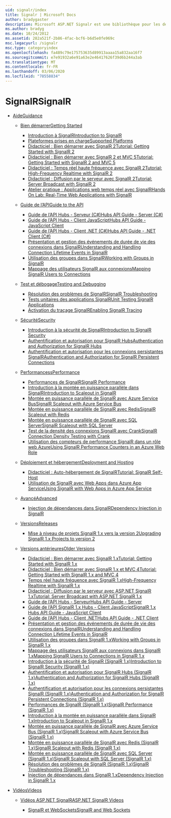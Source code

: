 ```yaml
---
uid: signalr/index
title: Signalr | Microsoft Docs
author: bradygaster
description: Microsoft ASP.NET Signalr est une bibliothèque pour les développeurs ASP.NET qui simplifie le processus d’ajout de fonctionnalités Web en temps réel à vos applications.
ms.author: bradyg
ms.date: 10/24/2012
ms.assetid: 282a521f-2b86-4fac-bcf6-b6d5e0fe969c
msc.legacyurl: /signalr
msc.type: categoryindex
ms.openlocfilehash: fa489c79e175753635d89913aaaa15a832aa16f7
ms.sourcegitcommit: e7e91932a6e91a63e2e46417626f39d6b244a3ab
ms.translationtype: MT
ms.contentlocale: fr-FR
ms.lasthandoff: 03/06/2020
ms.locfileid: "78558834"
---
```

# <a name="signalr"></a><span data-ttu-id="6c071-103">SignalR</span><span class="sxs-lookup"><span data-stu-id="6c071-103">SignalR</span></span>

- [<span data-ttu-id="6c071-104">Aide</span><span class="sxs-lookup"><span data-stu-id="6c071-104">Guidance</span></span>](overview/index.md)

    - [<span data-ttu-id="6c071-105">Bien démarrer</span><span class="sxs-lookup"><span data-stu-id="6c071-105">Getting Started</span></span>](overview/getting-started/index.md)

        - [<span data-ttu-id="6c071-106">Introduction à SignalR</span><span class="sxs-lookup"><span data-stu-id="6c071-106">Introduction to SignalR</span></span>](overview/getting-started/introduction-to-signalr.md)
        - [<span data-ttu-id="6c071-107">Plateformes prises en charge</span><span class="sxs-lookup"><span data-stu-id="6c071-107">Supported Platforms</span></span>](overview/getting-started/supported-platforms.md)
        - [<span data-ttu-id="6c071-108">Didacticiel : Bien démarrer avec SignalR 2</span><span class="sxs-lookup"><span data-stu-id="6c071-108">Tutorial: Getting Started with SignalR 2</span></span>](overview/getting-started/tutorial-getting-started-with-signalr.md)
        - [<span data-ttu-id="6c071-109">Didacticiel : Bien démarrer avec SignalR 2 et MVC 5</span><span class="sxs-lookup"><span data-stu-id="6c071-109">Tutorial: Getting Started with SignalR 2 and MVC 5</span></span>](overview/getting-started/tutorial-getting-started-with-signalr-and-mvc.md)
        - [<span data-ttu-id="6c071-110">Didacticiel : Temps réel haute fréquence avec SignalR 2</span><span class="sxs-lookup"><span data-stu-id="6c071-110">Tutorial: High-Frequency Realtime with SignalR 2</span></span>](overview/getting-started/tutorial-high-frequency-realtime-with-signalr.md)
        - [<span data-ttu-id="6c071-111">Didacticiel : Diffusion par le serveur avec SignalR 2</span><span class="sxs-lookup"><span data-stu-id="6c071-111">Tutorial: Server Broadcast with SignalR 2</span></span>](overview/getting-started/tutorial-server-broadcast-with-signalr.md)
        - [<span data-ttu-id="6c071-112">Atelier pratique : Applications web temps réel avec SignalR</span><span class="sxs-lookup"><span data-stu-id="6c071-112">Hands On Lab: Real-Time Web Applications with SignalR</span></span>](overview/getting-started/real-time-web-applications-with-signalr.md)
    - [<span data-ttu-id="6c071-113">Guide de l’API</span><span class="sxs-lookup"><span data-stu-id="6c071-113">Guide to the API</span></span>](overview/guide-to-the-api/index.md)

        - [<span data-ttu-id="6c071-114">Guide de l’API Hubs - Serveur (C#)</span><span class="sxs-lookup"><span data-stu-id="6c071-114">Hubs API Guide - Server (C#)</span></span>](overview/guide-to-the-api/hubs-api-guide-server.md)
        - [<span data-ttu-id="6c071-115">Guide de l’API Hubs - Client JavaScript</span><span class="sxs-lookup"><span data-stu-id="6c071-115">Hubs API Guide - JavaScript Client</span></span>](overview/guide-to-the-api/hubs-api-guide-javascript-client.md)
        - [<span data-ttu-id="6c071-116">Guide de l’API Hubs - Client .NET (C#)</span><span class="sxs-lookup"><span data-stu-id="6c071-116">Hubs API Guide - .NET Client (C#)</span></span>](overview/guide-to-the-api/hubs-api-guide-net-client.md)
        - [<span data-ttu-id="6c071-117">Présentation et gestion des événements de durée de vie des connexions dans SignalR</span><span class="sxs-lookup"><span data-stu-id="6c071-117">Understanding and Handling Connection Lifetime Events in SignalR</span></span>](overview/guide-to-the-api/handling-connection-lifetime-events.md)
        - [<span data-ttu-id="6c071-118">Utilisation des groupes dans SignalR</span><span class="sxs-lookup"><span data-stu-id="6c071-118">Working with Groups in SignalR</span></span>](overview/guide-to-the-api/working-with-groups.md)
        - [<span data-ttu-id="6c071-119">Mappage des utilisateurs SignalR aux connexions</span><span class="sxs-lookup"><span data-stu-id="6c071-119">Mapping SignalR Users to Connections</span></span>](overview/guide-to-the-api/mapping-users-to-connections.md)
    - [<span data-ttu-id="6c071-120">Test et débogage</span><span class="sxs-lookup"><span data-stu-id="6c071-120">Testing and Debugging</span></span>](overview/testing-and-debugging/index.md)

        - [<span data-ttu-id="6c071-121">Résolution des problèmes de SignalR</span><span class="sxs-lookup"><span data-stu-id="6c071-121">SignalR Troubleshooting</span></span>](overview/testing-and-debugging/troubleshooting.md)
        - [<span data-ttu-id="6c071-122">Tests unitaires des applications SignalR</span><span class="sxs-lookup"><span data-stu-id="6c071-122">Unit Testing SignalR Applications</span></span>](overview/testing-and-debugging/unit-testing-signalr-applications.md)
        - [<span data-ttu-id="6c071-123">Activation du traçage SignalR</span><span class="sxs-lookup"><span data-stu-id="6c071-123">Enabling SignalR Tracing</span></span>](overview/testing-and-debugging/enabling-signalr-tracing.md)
    - [<span data-ttu-id="6c071-124">Sécurité</span><span class="sxs-lookup"><span data-stu-id="6c071-124">Security</span></span>](overview/security/index.md)

        - [<span data-ttu-id="6c071-125">Introduction à la sécurité de SignalR</span><span class="sxs-lookup"><span data-stu-id="6c071-125">Introduction to SignalR Security</span></span>](overview/security/introduction-to-security.md)
        - [<span data-ttu-id="6c071-126">Authentification et autorisation pour SignalR Hubs</span><span class="sxs-lookup"><span data-stu-id="6c071-126">Authentication and Authorization for SignalR Hubs</span></span>](overview/security/hub-authorization.md)
        - [<span data-ttu-id="6c071-127">Authentification et autorisation pour les connexions persistantes SignalR</span><span class="sxs-lookup"><span data-stu-id="6c071-127">Authentication and Authorization for SignalR Persistent Connections</span></span>](overview/security/persistent-connection-authorization.md)
    - [<span data-ttu-id="6c071-128">Performancess</span><span class="sxs-lookup"><span data-stu-id="6c071-128">Performance</span></span>](overview/performance/index.md)

        - [<span data-ttu-id="6c071-129">Performances de SignalR</span><span class="sxs-lookup"><span data-stu-id="6c071-129">SignalR Performance</span></span>](overview/performance/signalr-performance.md)
        - [<span data-ttu-id="6c071-130">Introduction à la montée en puissance parallèle dans SignalR</span><span class="sxs-lookup"><span data-stu-id="6c071-130">Introduction to Scaleout in SignalR</span></span>](overview/performance/scaleout-in-signalr.md)
        - [<span data-ttu-id="6c071-131">Montée en puissance parallèle de SignalR avec Azure Service Bus</span><span class="sxs-lookup"><span data-stu-id="6c071-131">SignalR Scaleout with Azure Service Bus</span></span>](overview/performance/scaleout-with-windows-azure-service-bus.md)
        - [<span data-ttu-id="6c071-132">Montée en puissance parallèle de SignalR avec Redis</span><span class="sxs-lookup"><span data-stu-id="6c071-132">SignalR Scaleout with Redis</span></span>](overview/performance/scaleout-with-redis.md)
        - [<span data-ttu-id="6c071-133">Montée en puissance parallèle de SignalR avec SQL Server</span><span class="sxs-lookup"><span data-stu-id="6c071-133">SignalR Scaleout with SQL Server</span></span>](overview/performance/scaleout-with-sql-server.md)
        - [<span data-ttu-id="6c071-134">Test de la densité des connexions SignalR avec Crank</span><span class="sxs-lookup"><span data-stu-id="6c071-134">SignalR Connection Density Testing with Crank</span></span>](overview/performance/signalr-connection-density-testing-with-crank.md)
        - [<span data-ttu-id="6c071-135">Utilisation des compteurs de performance SignalR dans un rôle web Azure</span><span class="sxs-lookup"><span data-stu-id="6c071-135">Using SignalR Performance Counters in an Azure Web Role</span></span>](overview/performance/using-signalr-performance-counters-in-an-azure-web-role.md)
    - [<span data-ttu-id="6c071-136">Déploiement et hébergement</span><span class="sxs-lookup"><span data-stu-id="6c071-136">Deployment and Hosting</span></span>](overview/deployment/index.md)

        - [<span data-ttu-id="6c071-137">Didacticiel : Auto-hébergement de SignalR</span><span class="sxs-lookup"><span data-stu-id="6c071-137">Tutorial: SignalR Self-Host</span></span>](overview/deployment/tutorial-signalr-self-host.md)
        - [<span data-ttu-id="6c071-138">Utilisation de SignalR avec Web Apps dans Azure App Service</span><span class="sxs-lookup"><span data-stu-id="6c071-138">Using SignalR with Web Apps in Azure App Service</span></span>](overview/deployment/using-signalr-with-azure-web-sites.md)
    - [<span data-ttu-id="6c071-139">Avancé</span><span class="sxs-lookup"><span data-stu-id="6c071-139">Advanced</span></span>](overview/advanced/index.md)

        - [<span data-ttu-id="6c071-140">Injection de dépendances dans SignalR</span><span class="sxs-lookup"><span data-stu-id="6c071-140">Dependency Injection in SignalR</span></span>](overview/advanced/dependency-injection.md)
    - [<span data-ttu-id="6c071-141">Versions</span><span class="sxs-lookup"><span data-stu-id="6c071-141">Releases</span></span>](overview/releases/index.md)

        - [<span data-ttu-id="6c071-142">Mise à niveau de projets SignalR 1.x vers la version 2</span><span class="sxs-lookup"><span data-stu-id="6c071-142">Upgrading SignalR 1.x Projects to version 2</span></span>](overview/releases/upgrading-signalr-1x-projects-to-20.md)
    - [<span data-ttu-id="6c071-143">Versions antérieures</span><span class="sxs-lookup"><span data-stu-id="6c071-143">Older Versions</span></span>](overview/older-versions/index.md)

        - [<span data-ttu-id="6c071-144">Didacticiel : Bien démarrer avec SignalR 1.x</span><span class="sxs-lookup"><span data-stu-id="6c071-144">Tutorial: Getting Started with SignalR 1.x</span></span>](overview/older-versions/tutorial-getting-started-with-signalr.md)
        - [<span data-ttu-id="6c071-145">Didacticiel : Bien démarrer avec SignalR 1.x et MVC 4</span><span class="sxs-lookup"><span data-stu-id="6c071-145">Tutorial: Getting Started with SignalR 1.x and MVC 4</span></span>](overview/older-versions/tutorial-getting-started-with-signalr-and-mvc-4.md)
        - [<span data-ttu-id="6c071-146">Temps réel haute fréquence avec SignalR 1.x</span><span class="sxs-lookup"><span data-stu-id="6c071-146">High-Frequency Realtime with SignalR 1.x</span></span>](overview/older-versions/tutorial-high-frequency-realtime-with-signalr.md)
        - [<span data-ttu-id="6c071-147">Didacticiel : Diffusion par le serveur avec ASP.NET SignalR 1.x</span><span class="sxs-lookup"><span data-stu-id="6c071-147">Tutorial: Server Broadcast with ASP.NET SignalR 1.x</span></span>](overview/older-versions/tutorial-server-broadcast-with-aspnet-signalr.md)
        - [<span data-ttu-id="6c071-148">Guide de l’API Hubs - Serveur</span><span class="sxs-lookup"><span data-stu-id="6c071-148">Hubs API Guide - Server</span></span>](overview/older-versions/signalr-1x-hubs-api-guide-server.md)
        - [<span data-ttu-id="6c071-149">Guide de l’API SignalR 1.x Hubs - Client JavaScript</span><span class="sxs-lookup"><span data-stu-id="6c071-149">SignalR 1.x Hubs API Guide - JavaScript Client</span></span>](overview/older-versions/signalr-1x-hubs-api-guide-javascript-client.md)
        - [<span data-ttu-id="6c071-150">Guide de l’API Hubs - Client .NET</span><span class="sxs-lookup"><span data-stu-id="6c071-150">Hubs API Guide - .NET Client</span></span>](overview/older-versions/signalr-1x-hubs-api-guide-net-client.md)
        - [<span data-ttu-id="6c071-151">Présentation et gestion des événements de durée de vie des connexions dans SignalR</span><span class="sxs-lookup"><span data-stu-id="6c071-151">Understanding and Handling Connection Lifetime Events in SignalR</span></span>](overview/older-versions/handling-connection-lifetime-events.md)
        - [<span data-ttu-id="6c071-152">Utilisation des groupes dans SignalR 1.x</span><span class="sxs-lookup"><span data-stu-id="6c071-152">Working with Groups in SignalR 1.x</span></span>](overview/older-versions/working-with-groups.md)
        - [<span data-ttu-id="6c071-153">Mappage des utilisateurs SignalR aux connexions dans SignalR 1.x</span><span class="sxs-lookup"><span data-stu-id="6c071-153">Mapping SignalR Users to Connections in SignalR 1.x</span></span>](overview/older-versions/mapping-users-to-connections.md)
        - [<span data-ttu-id="6c071-154">Introduction à la sécurité de SignalR (SignalR 1.x)</span><span class="sxs-lookup"><span data-stu-id="6c071-154">Introduction to SignalR Security (SignalR 1.x)</span></span>](overview/older-versions/introduction-to-security.md)
        - [<span data-ttu-id="6c071-155">Authentification et autorisation pour SignalR Hubs (SignalR 1.x)</span><span class="sxs-lookup"><span data-stu-id="6c071-155">Authentication and Authorization for SignalR Hubs (SignalR 1.x)</span></span>](overview/older-versions/hub-authorization.md)
        - [<span data-ttu-id="6c071-156">Authentification et autorisation pour les connexions persistantes SignalR (SignalR 1.x)</span><span class="sxs-lookup"><span data-stu-id="6c071-156">Authentication and Authorization for SignalR Persistent Connections (SignalR 1.x)</span></span>](overview/older-versions/persistent-connection-authorization.md)
        - [<span data-ttu-id="6c071-157">Performances de SignalR (SignalR 1.x)</span><span class="sxs-lookup"><span data-stu-id="6c071-157">SignalR Performance (SignalR 1.x)</span></span>](overview/older-versions/signalr-performance.md)
        - [<span data-ttu-id="6c071-158">Introduction à la montée en puissance parallèle dans SignalR 1.x</span><span class="sxs-lookup"><span data-stu-id="6c071-158">Introduction to Scaleout in SignalR 1.x</span></span>](overview/older-versions/scaleout-in-signalr.md)
        - [<span data-ttu-id="6c071-159">Montée en puissance parallèle de SignalR avec Azure Service Bus (SignalR 1.x)</span><span class="sxs-lookup"><span data-stu-id="6c071-159">SignalR Scaleout with Azure Service Bus (SignalR 1.x)</span></span>](overview/older-versions/scaleout-with-windows-azure-service-bus.md)
        - [<span data-ttu-id="6c071-160">Montée en puissance parallèle de SignalR avec Redis (SignalR 1.x)</span><span class="sxs-lookup"><span data-stu-id="6c071-160">SignalR Scaleout with Redis (SignalR 1.x)</span></span>](overview/older-versions/scaleout-with-redis.md)
        - [<span data-ttu-id="6c071-161">Montée en puissance parallèle de SignalR avec SQL Server (SignalR 1.x)</span><span class="sxs-lookup"><span data-stu-id="6c071-161">SignalR Scaleout with SQL Server (SignalR 1.x)</span></span>](overview/older-versions/scaleout-with-sql-server.md)
        - [<span data-ttu-id="6c071-162">Résolution des problèmes de SignalR (SignalR 1.x)</span><span class="sxs-lookup"><span data-stu-id="6c071-162">SignalR Troubleshooting (SignalR 1.x)</span></span>](overview/older-versions/troubleshooting.md)
        - [<span data-ttu-id="6c071-163">Injection de dépendances dans SignalR 1.x</span><span class="sxs-lookup"><span data-stu-id="6c071-163">Dependency Injection in SignalR 1.x</span></span>](overview/older-versions/dependency-injection.md)
- [<span data-ttu-id="6c071-164">Vidéos</span><span class="sxs-lookup"><span data-stu-id="6c071-164">Videos</span></span>](videos/index.md)

    - [<span data-ttu-id="6c071-165">Vidéos ASP.NET SignalR</span><span class="sxs-lookup"><span data-stu-id="6c071-165">ASP.NET SignalR Videos</span></span>](videos/getting-started/index.md)

        - [<span data-ttu-id="6c071-166">SignalR et WebSockets</span><span class="sxs-lookup"><span data-stu-id="6c071-166">SignalR and Web Sockets</span></span>](videos/getting-started/signalr-and-web-sockets.md)
